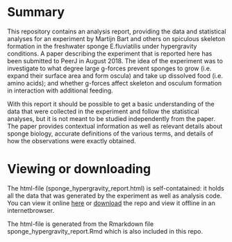 # Summary

This repository contains an analysis report, providing the data and 
statistical analyses for an experiment by Martijn Bart and others on 
spiculous skeleton formation in the freshwater sponge E.fluviatilis under 
hypergravity conditions. A paper describing the experiment that is reported 
here has been submitted to PeerJ in August 2018.
The idea of the experiment was to investigate to what degree large g-forces 
prevent sponges to grow (i.e. expand their surface area and form oscula) and 
take up dissolved food (i.e. amino acids); and whether g-forces affect skeleton 
and osculum formation in interaction with additional feeding.

With this report it should be possible to get a basic understanding of the 
data that were collected in the experiment and follow the statistical analyses, 
but it is not meant to be studied independently from the paper. 
The paper provides contextual information as well as relevant details about 
sponge biology, accurate definitions of the various terms, and details of how 
the observations were exactly obtained.

# Viewing or downloading

The html-file (sponge_hypergravity_report.html) is self-contatained: it holds 
all the data that was generated by the experiment as well as analysis code.
You can view it online [here](https://emielvanloon.github.io/sponge_hypergravity/sponge_hypergravity_report.html)
or [download](https://github.com/emielvanloon/sponge_hypergravity/archive/master.zip) 
the repo and view it offline in an internetbrowser.

The html-file is generated from the Rmarkdown file sponge_hypergravity_report.Rmd 
which is also included in this repo.


